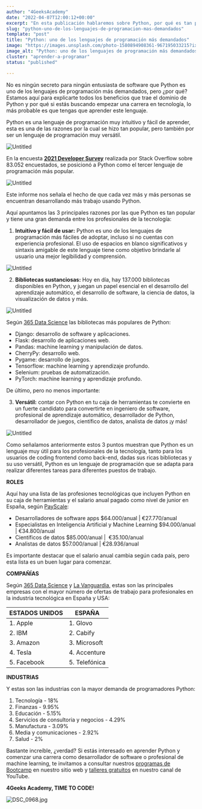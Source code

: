 ```yaml
---
author: "4GeeksAcademy"
date: "2022-04-07T12:00:12+00:00"
excerpt: "En esta publicación hablaremos sobre Python, por qué es tan popular, sus bibliotecas, y los principales trabajos que incluyen Python en su caja de herramientas."
slug: "python-uno-de-los-lenguajes-de-programacion-mas-demandados"
template: "post"
title: "Python: uno de los lenguajes de programación más demandados"
image: "https://images.unsplash.com/photo-1580894908361-967195033215?ixlib=rb-1.2.1&ixid=MnwxMjA3fDB8MHxwaG90by1wYWdlfHx8fGVufDB8fHx8&auto=format&fit=crop&w=870&q=80"
image_alt: "Python: uno de los lenguajes de programación más demandados"
cluster: "aprender-a-programar"
status: "published"

---
```


No es ningún secreto para ningún entusiasta de software que Python es uno de los lenguajes de programación más demandados, pero ¿por qué? Estamos aquí para explicarte todos los beneficios que trae el dominio de Python y por qué si estás buscando empezar una carrera en tecnología, lo más probable es que tengas que aprender este lenguaje.

Python es una lenguaje de programación muy intuitivo y fácil de aprender, esta es una de las razones por la cual se hizo tan popular, pero también por ser un lenguaje de programación muy versátil.

![Untitled](https://images.unsplash.com/photo-1556761175-b413da4baf72?ixlib=rb-1.2.1&ixid=MnwxMjA3fDB8MHxwaG90by1wYWdlfHx8fGVufDB8fHx8&auto=format&fit=crop&w=774&q=80)

En la encuesta [**2021 Developer Survey**](https://insights.stackoverflow.com/survey/2021#overview) realizada por Stack Overflow sobre 83.052 encuestados, se posicionó a Python como el tercer lenguaje de programación más popular.

![Untitled](https://images.unsplash.com/photo-1515879218367-8466d910aaa4?ixlib=rb-1.2.1&ixid=MnwxMjA3fDB8MHxwaG90by1wYWdlfHx8fGVufDB8fHx8&auto=format&fit=crop&w=869&q=80)

Este informe nos señala el hecho de que cada vez más y más personas se encuentran desarrollando más trabajo usando Python.

Aquí apuntamos las 3 principales razones por las que Python es tan popular y tiene una gran demanda entre los profesionales de la tecnología:

1. **Intuitivo y fácil de usar:** Python es uno de los lenguajes de programación más fáciles de adoptar, incluso si no cuentas con experiencia profesional. El uso de espacios en blanco significativos y sintaxis amigable de este lenguaje tiene como objetivo brindarle al usuario una mejor legibilidad y comprensión.

![Untitled](https://images.unsplash.com/photo-1515378791036-0648a3ef77b2?ixlib=rb-1.2.1&ixid=MnwxMjA3fDB8MHxwaG90by1wYWdlfHx8fGVufDB8fHx8&auto=format&fit=crop&w=870&q=80)

2. **Bibliotecas sustanciosas:** Hoy en día, hay 137.000 bibliotecas disponibles en Python, y juegan un papel esencial en el desarrollo del aprendizaje automático, el desarrollo de software, la ciencia de datos, la visualización de datos y más.

![Untitled](https://miro.medium.com/max/1086/1*UL8ZWQvfhI6rvGhadaSuZw.gif)

Según [365 Data Science](https://365datascience.com/) las bibliotecas más populares de Python:

- Django: desarrollo de software y aplicaciones.
- Flask: desarrollo de aplicaciones web.
- Pandas: machine learning y manipulación de datos.
- CherryPy: desarrollo web.
- Pygame: desarrollo de juegos.
- Tensorflow: machine learning y aprendizaje profundo.
- Selenium: pruebas de automatización.
- PyTorch: machine learning y aprendizaje profundo.

De último, pero no menos importante:

3. **Versátil:** contar con Python en tu caja de herramientas te convierte en un fuerte candidato para convertirte en ingeniero de software, profesional de aprendizaje automático, desarrollador de Python, desarrollador de juegos, científico de datos, analista de datos ¡y más!

![Untitled](https://images.unsplash.com/photo-1648737962083-056c3e4a437d?ixlib=rb-1.2.1&ixid=MnwxMjA3fDF8MHxwaG90by1wYWdlfHx8fGVufDB8fHx8&auto=format&fit=crop&w=870&q=80)

Como señalamos anteriormente estos 3 puntos muestran que Python es un lenguaje muy útil para los profesionales de la tecnología, tanto para los usuarios de coding frontend como back-end, dadas sus ricas bibliotecas y su uso versátil, Python es un lenguaje de programación que se adapta para realizar diferentes tareas para diferentes puestos de trabajo.

**ROLES**

Aquí hay una lista de las profesiones tecnológicas que incluyen Python en su caja de herramientas y el salario anual pagado como nivel de junior en España, según [PayScale](https://www.payscale.com/):

- Desarrolladores de software apps $64.000/anual | €27.770/anual
- Especialistas en Inteligencia Artificial y Machine Learning $94.000/anual | €34.800/anual
- Científicos de datos $85.000/anual |  €35.100/anual
- Analistas de datos $57.000/anual | €28.936/anual

Es importante destacar que el salario anual cambia según cada país, pero esta lista es un buen lugar para comenzar.

<call-to-action button_text="Ver programa" button_link="/es/curso-de-programacion-desde-cero" background="rgba(0, 151, 205, 0.15)" title="Aprende los lenguajes de programación más demandados en la industria" text="Te invitamos a impulsar tu carrera, aprendiendo a programar con nuestro Programa Full Stack Developer."></call-to-action>

**COMPAÑÍAS**

Según [365 Data Science](https://365datascience.com/) y [La Vanguardia,](https://www.lavanguardia.com/) estas son las principales empresas con el mayor número de ofertas de trabajo para profesionales en la industria tecnológica en España y USA:

| ESTADOS UNIDOS    | ESPAÑA         | 
|-------------------|----------------|
| 1. Apple          | 1. Glovo       |
| 2. IBM            | 2. Cabify      | 
| 3. Amazon         | 3. Microsoft   | 
| 4. Tesla          | 4. Accenture   |
| 5. Facebook       | 5. Telefónica  |

**INDUSTRIAS**

Y estas son las industrias con la mayor demanda de programadores Python:

1. Tecnología - 18%
2. Finanzas - 9.95%
3. Educación - 5.15%
4. Servicios de consultoria y negocios - 4.29%
5. Manufactura - 3.09%
6. Media y comunicaciones - 2.92%
7. Salud - 2%

Bastante increíble, ¿verdad? Si estás interesado en aprender Python y comenzar una carrera como desarrollador de software o profesional de machine learning, te invitamos a consultar nuestros [programas de Bootcamp](/es/inicio) en nuestro sitio web y [talleres gratuitos](https://www.youtube.com/watch?v=L4gAI6EqD7c) en nuestro canal de YouTube.

**4Geeks Academy, TIME TO CODE!**

![DSC_0968.jpg](https://breathecode.herokuapp.com/v1/media/file/dsc-0968-jpg?width=800)
